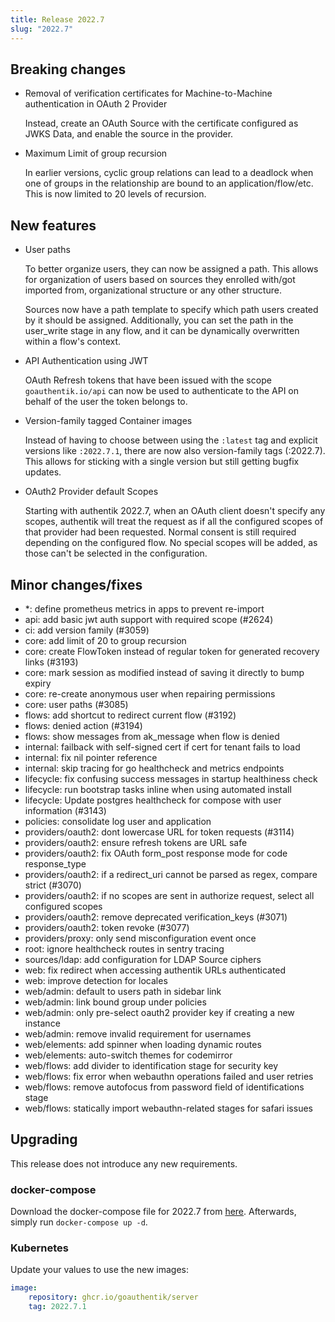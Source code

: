 ```yaml
---
title: Release 2022.7
slug: "2022.7"
---
```


## Breaking changes

-   Removal of verification certificates for Machine-to-Machine authentication in OAuth 2 Provider

    Instead, create an OAuth Source with the certificate configured as JWKS Data, and enable the source in the provider.

-   Maximum Limit of group recursion

    In earlier versions, cyclic group relations can lead to a deadlock when one of groups in the relationship are bound to an application/flow/etc.
    This is now limited to 20 levels of recursion.

## New features

-   User paths

    To better organize users, they can now be assigned a path. This allows for organization of users based on sources they enrolled with/got imported from, organizational structure or any other structure.

    Sources now have a path template to specify which path users created by it should be assigned. Additionally, you can set the path in the user_write stage in any flow, and it can be dynamically overwritten within a flow's context.

-   API Authentication using JWT

    OAuth Refresh tokens that have been issued with the scope `goauthentik.io/api` can now be used to authenticate to the API on behalf of the user the token belongs to.

-   Version-family tagged Container images

    Instead of having to choose between using the `:latest` tag and explicit versions like `:2022.7.1`, there are now also version-family tags (:2022.7). This allows for sticking with a single version but still getting bugfix updates.

-   OAuth2 Provider default Scopes

    Starting with authentik 2022.7, when an OAuth client doesn't specify any scopes, authentik will treat the request as if all the configured scopes of that provider had been requested. Normal consent is still required depending on the configured flow. No special scopes will be added, as those can't be selected in the configuration.

## Minor changes/fixes

-   \*: define prometheus metrics in apps to prevent re-import
-   api: add basic jwt auth support with required scope (#2624)
-   ci: add version family (#3059)
-   core: add limit of 20 to group recursion
-   core: create FlowToken instead of regular token for generated recovery links (#3193)
-   core: mark session as modified instead of saving it directly to bump expiry
-   core: re-create anonymous user when repairing permissions
-   core: user paths (#3085)
-   flows: add shortcut to redirect current flow (#3192)
-   flows: denied action (#3194)
-   flows: show messages from ak_message when flow is denied
-   internal: failback with self-signed cert if cert for tenant fails to load
-   internal: fix nil pointer reference
-   internal: skip tracing for go healthcheck and metrics endpoints
-   lifecycle: fix confusing success messages in startup healthiness check
-   lifecycle: run bootstrap tasks inline when using automated install
-   lifecycle: Update postgres healthcheck for compose with user information (#3143)
-   policies: consolidate log user and application
-   providers/oauth2: dont lowercase URL for token requests (#3114)
-   providers/oauth2: ensure refresh tokens are URL safe
-   providers/oauth2: fix OAuth form_post response mode for code response_type
-   providers/oauth2: if a redirect_uri cannot be parsed as regex, compare strict (#3070)
-   providers/oauth2: if no scopes are sent in authorize request, select all configured scopes
-   providers/oauth2: remove deprecated verification_keys (#3071)
-   providers/oauth2: token revoke (#3077)
-   providers/proxy: only send misconfiguration event once
-   root: ignore healthcheck routes in sentry tracing
-   sources/ldap: add configuration for LDAP Source ciphers
-   web: fix redirect when accessing authentik URLs authenticated
-   web: improve detection for locales
-   web/admin: default to users path in sidebar link
-   web/admin: link bound group under policies
-   web/admin: only pre-select oauth2 provider key if creating a new instance
-   web/admin: remove invalid requirement for usernames
-   web/elements: add spinner when loading dynamic routes
-   web/elements: auto-switch themes for codemirror
-   web/flows: add divider to identification stage for security key
-   web/flows: fix error when webauthn operations failed and user retries
-   web/flows: remove autofocus from password field of identifications stage
-   web/flows: statically import webauthn-related stages for safari issues

## Upgrading

This release does not introduce any new requirements.

### docker-compose

Download the docker-compose file for 2022.7 from [here](https://goauthentik.io/version/2022.7/docker-compose.yml). Afterwards, simply run `docker-compose up -d`.

### Kubernetes

Update your values to use the new images:

```yaml
image:
    repository: ghcr.io/goauthentik/server
    tag: 2022.7.1
```
